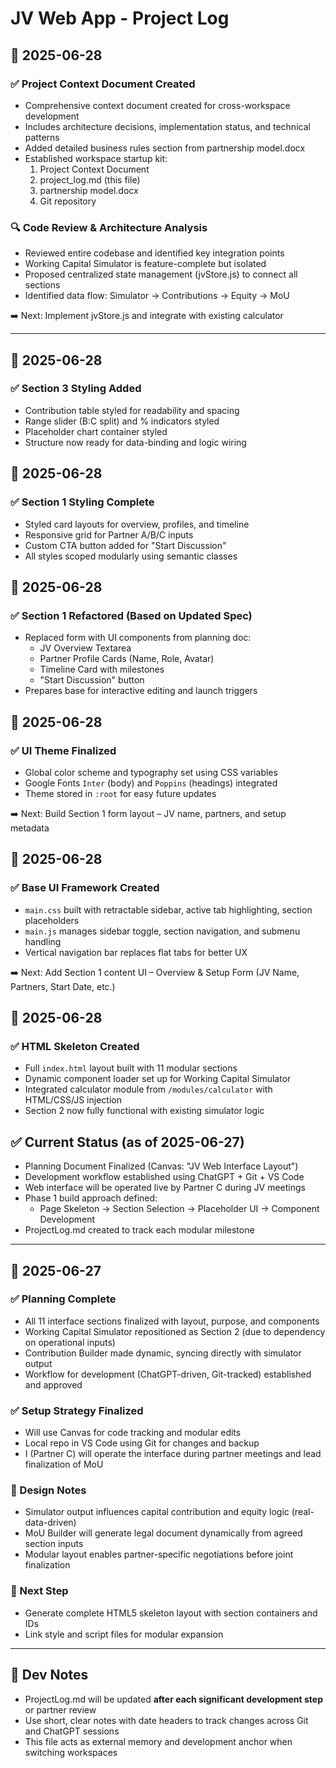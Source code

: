 # JV Web App - Project Log

## 📅 2025-06-28

### ✅ Project Context Document Created
- Comprehensive context document created for cross-workspace development
- Includes architecture decisions, implementation status, and technical patterns
- Added detailed business rules section from partnership model.docx
- Established workspace startup kit:
  1. Project Context Document
  2. project_log.md (this file)
  3. partnership model.docx
  4. Git repository

### 🔍 Code Review & Architecture Analysis
- Reviewed entire codebase and identified key integration points
- Working Capital Simulator is feature-complete but isolated
- Proposed centralized state management (jvStore.js) to connect all sections
- Identified data flow: Simulator → Contributions → Equity → MoU

➡️ Next: Implement jvStore.js and integrate with existing calculator

---

## 📅 2025-06-28

### ✅ Section 3 Styling Added
- Contribution table styled for readability and spacing
- Range slider (B:C split) and % indicators styled
- Placeholder chart container styled
- Structure now ready for data-binding and logic wiring

## 📅 2025-06-28

### ✅ Section 1 Styling Complete
- Styled card layouts for overview, profiles, and timeline
- Responsive grid for Partner A/B/C inputs
- Custom CTA button added for "Start Discussion"
- All styles scoped modularly using semantic classes


## 📅 2025-06-28

### ✅ Section 1 Refactored (Based on Updated Spec)
- Replaced form with UI components from planning doc:
  - JV Overview Textarea
  - Partner Profile Cards (Name, Role, Avatar)
  - Timeline Card with milestones
  - "Start Discussion" button
- Prepares base for interactive editing and launch triggers


## 📅 2025-06-28

### ✅ UI Theme Finalized
- Global color scheme and typography set using CSS variables
- Google Fonts `Inter` (body) and `Poppins` (headings) integrated
- Theme stored in `:root` for easy future updates

➡️ Next: Build Section 1 form layout – JV name, partners, and setup metadata


## 📅 2025-06-28

### ✅ Base UI Framework Created
- `main.css` built with retractable sidebar, active tab highlighting, section placeholders
- `main.js` manages sidebar toggle, section navigation, and submenu handling
- Vertical navigation bar replaces flat tabs for better UX

➡️ Next: Add Section 1 content UI – Overview & Setup Form (JV Name, Partners, Start Date, etc.)


## 📅 2025-06-28

### ✅ HTML Skeleton Created
- Full `index.html` layout built with 11 modular sections
- Dynamic component loader set up for Working Capital Simulator
- Integrated calculator module from `/modules/calculator` with HTML/CSS/JS injection
- Section 2 now fully functional with existing simulator logic


## ✅ Current Status (as of 2025-06-27)
- Planning Document Finalized (Canvas: "JV Web Interface Layout")
- Development workflow established using ChatGPT + Git + VS Code
- Web interface will be operated live by Partner C during JV meetings
- Phase 1 build approach defined:
  - Page Skeleton → Section Selection → Placeholder UI → Component Development
- ProjectLog.md created to track each modular milestone

---

## 📅 2025-06-27

### ✅ Planning Complete
- All 11 interface sections finalized with layout, purpose, and components
- Working Capital Simulator repositioned as Section 2 (due to dependency on operational inputs)
- Contribution Builder made dynamic, syncing directly with simulator output
- Workflow for development (ChatGPT-driven, Git-tracked) established and approved

### ✅ Setup Strategy Finalized
- Will use Canvas for code tracking and modular edits
- Local repo in VS Code using Git for changes and backup
- I (Partner C) will operate the interface during partner meetings and lead finalization of MoU

### 🧠 Design Notes
- Simulator output influences capital contribution and equity logic (real-data-driven)
- MoU Builder will generate legal document dynamically from agreed section inputs
- Modular layout enables partner-specific negotiations before joint finalization

### 🔄 Next Step
- Generate complete HTML5 skeleton layout with section containers and IDs
- Link style and script files for modular expansion

---

## 📝 Dev Notes
- ProjectLog.md will be updated **after each significant development step** or partner review
- Use short, clear notes with date headers to track changes across Git and ChatGPT sessions
- This file acts as external memory and development anchor when switching workspaces
